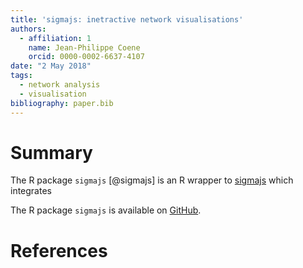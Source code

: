 ```yaml
---
title: 'sigmajs: inetractive network visualisations'
authors:
  - affiliation: 1
    name: Jean-Philippe Coene
    orcid: 0000-0002-6637-4107
date: "2 May 2018"
tags:
  - network analysis
  - visualisation
bibliography: paper.bib
---
```


# Summary

The R package `sigmajs` [@sigmajs] is an R wrapper to [sigmajs](http://sigmajs.org/) 
which integrates

The R package `sigmajs` is available on [GitHub](https://github.com/JohnCoene/sigmajs).


# References
